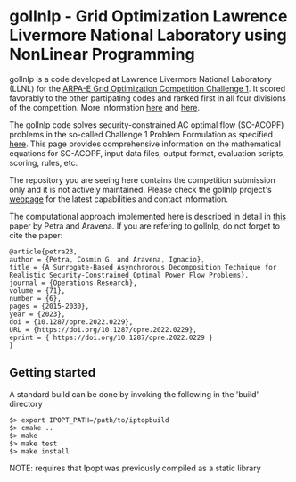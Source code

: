 
# gollnlp - Grid Optimization Lawrence Livermore National Laboratory using NonLinear Programming

gollnlp is a code developed at Lawrence Livermore National Laboratory (LLNL) for the [ARPA-E Grid Optimization Competition Challenge 1](https://gocompetition.energy.gov/challenges/challenge-1). It scored favorably to the other partipating codes and ranked first in all four divisions of the competition. More information [here](https://gocompetition.energy.gov/kudos-livermore) and [here](https://gocompetition.energy.gov/challenges/challenge-1/leaderboards-final-event).

The gollnlp code solves security-constrained AC optimal flow (SC-ACOPF) problems in the so-called Challenge 1 Problem Formulation as specified [here](https://gocompetition.energy.gov/challenges/challenge-1/formulation). This page provides comprehensive information on the mathematical equations for SC-ACOPF, input data files, output format, evaluation scripts, scoring, rules, etc. 

The repository you are seeing here contains the competition submission only and it is not actively maintained. Please check the gollnlp project's [webpage](https://computing.llnl.gov/projects/gollnlp) for the latest capabilities and contact information. 

The computational approach implemented here is described in detail in [this](https://pubsonline.informs.org/doi/10.1287/opre.2022.0229) paper by Petra and Aravena. If you are refering to gollnlp, do not forget to cite the paper:
```
@article{petra23,
author = {Petra, Cosmin G. and Aravena, Ignacio},
title = {A Surrogate-Based Asynchronous Decomposition Technique for Realistic Security-Constrained Optimal Power Flow Problems},
journal = {Operations Research},
volume = {71},
number = {6},
pages = {2015-2030},
year = {2023},
doi = {10.1287/opre.2022.0229},
URL = {https://doi.org/10.1287/opre.2022.0229},
eprint = { https://doi.org/10.1287/opre.2022.0229 }
}
```

## Getting started

A standard build can be done by invoking the following in the 'build' directory 
```shell 
$> export IPOPT_PATH=/path/to/iptopbuild
$> cmake ..
$> make 
$> make test
$> make install
```



NOTE: requires that Ipopt was previously compiled as a static library
